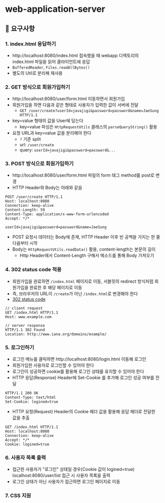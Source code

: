 # web-application-server

## 📌 요구사항
### 1. index.html 응답하기
- http://localhost:8080/index.html 접속했을 때 webapp 디렉토리의 index.html 파일을 읽어 클라이언트에 응답
- `BufferedReader`, `Files.readAllBytes()`
- 별도의 Util로 분리해 재사용

### 2. GET 방식으로 회원가입하기
- http://localhost:8080/user/form.html 이동하면서 회원가입
- 회원가입을 하면 다음과 같은 형태로 사용자가 입력한 값이 서버에 전달
  - `GET /user/create?userId=javajigi&password=password&name=JaeSung HTTP/1.1`    
- key=value 형태의 값을 User에 담는다
  - key=value 파싱은 `HttpRequestUtils` 클래스의 `parseQueryString()` 활용
- 요청 URL과 key=value 값을 분리해야 한다
  - `?` 기준 split
  - url: `/user/create`
  - query: `userId=javajigi&password=password&...`

### 3. POST 방식으로 회원가입하기
- http://localhost:8080/user/form.html 파일의 form 태그 method를 post로 변경
- HTTP Header와 Body는 아래와 같음
```http request
POST /user/create HTTP/1.1
Host: localhost:8080
Connection: keep-alive
Content-Length: 59
Content-Type: application/x-www-form-urlencoded
Accept: */*

userId=javajigi&password=password&name=JaeSung
```
- POST 요청시 데이터는 Body에 존재, HTTP Header 이후 빈 공백을 가지는 한 줄 다음부터 시작
- Body는 `HttpRequestUtils.readData()` 활용, content-length는 본문의 길이
  - Http Header에서 Content-Length 구해서 메소드를 통해 Body 가져오기

### 4. 302 status code 적용
- 회원가입을 완료하면 `/index.html` 페이지로 이동, 서블릿의 redirect 방식처럼 회원가입을 완료한 후 해당 페이지로 이동
- 즉, 브라우저의 URL이 `/create`가 아닌 `/index.html`로 변경해야 한다
- [302 status code](https://en.wikipedia.org/wiki/HTTP_302)
```http request
// client request
GET /index.html HTTP/1.1
Host: www.example.com

// server response
HTTP/1.1 302 Found
Location: http://www.iana.org/domains/example/
```

### 5. 로그인하기
- 로그인 메뉴를 클릭하면 http://localhost:8080/login.html 이동해 로그인
- 회원가입한 사용자로 로그인할 수 있어야 한다
- 로그인이 성공하면 cookie를 활용해 로그인 상태를 유지할 수 있어야 한다
- HTTP 응답(Response) Header에 Set-Cookie 를 추가해 로그인 성공 여부를 전달
```http request
HTTP/1.1 200 OK
Content-Type: text/html
Set-Cookie: logined=true
```
- HTTP 요청(Request) Header의 Cookie 헤더 값을 활용해 응답 헤더로 전달한 값을 추출
```http request
GET /index.html HTTP/1.1
Host: localhost:8080
Connection: keep-alive
Accept: */*
Cookie: logined=true
```

### 6. 사용자 목록 출력
- 접근한 사용자가 "로그인" 상태일 경우(Cookie 값이 logined=true) localhost:8080/user/list 접근 시 사용자 목록을 출력
- 로그인 상태가 아닌 사용자가 접근하면 로그인 페이지로 이동

### 7. CSS 지원
